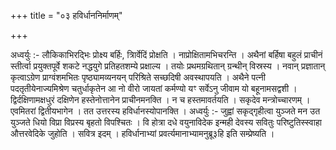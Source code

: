 +++
title = "०३ हविर्धाननिर्माणम्"

+++

अध्वर्युः :- लौकिकाभिरद्भिः प्रोक्ष्य बर्हिः, त्रिार्वेदिं प्रोक्षति । नाप्रोक्षितामभिचरन्ति । अथैनां बर्हिषा बहुलं प्राचीनं स्तीर्त्वा प्रयुक्तपूर्वे शकटे नद्धयुगे प्रतिहतशम्ये प्रक्षाल्य । तयोः प्रथमग्रथितान् ग्रन्थीन् विस्रस्य । नवान् प्रज्ञातान् कृत्वाऽग्रेण प्राग्वंशमभितः पृष्ठ्यामव्यनयन् परिश्रिते सच्छदिषी अवस्थापयति । अथैने पत्नी पदतृतीयेनाज्यमिश्रेण चतुर्धाकृतेन आ नो वीरो जायतां कर्मण्यो यꣳ सर्वेऽनु जीवाम यो बहूनामसद्वशी । द्विर्दक्षिणामक्षधुरं दक्षिणेन हस्तेनोत्तानेन प्राचीनमनक्ति । न च हस्तमावर्तयति । सकृदेव मन्त्रोच्चारणम् । एवमितरां द्वितीयभागेन । तत उत्तरस्य हविर्धानस्योपानक्ति । अध्वर्युः :- जुह्वां सकृद्गृहीत्वा युञ्जते मन उत युञ्जते धियो विप्रा विप्रस्य बृहतो विपश्चितः । वि होत्रा दधे वयुनाविदेक इन्मही देवस्य सवितुः परिष्टुतिस्स्वाहा औत्तरवेदिके जुहोति । सवित्र इदम् । हविर्धानाभ्यां प्रवर्त्यमानाभ्यामनुब्रू३हि इति सम्प्रेष्यति ।
